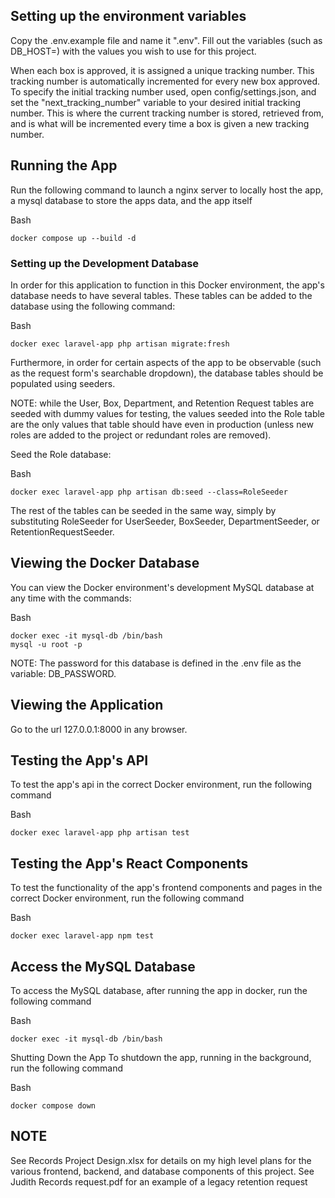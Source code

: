 ## Setting up the environment variables
Copy the .env.example file and name it ".env".
Fill out the variables (such as DB_HOST=) with the values you wish to use for this project.

When each box is approved, it is assigned a unique tracking number. This tracking number is automatically incremented for every new box approved. To specify the initial tracking number used, open config/settings.json, and set the "next_tracking_number" variable to your desired initial tracking number. This is where the current tracking number is stored, retrieved from, and is what will be incremented every time a box is given a new tracking number.

## Running the App
Run the following command to launch a nginx server to locally host the app, a mysql database to store the apps data, and the app itself

Bash
```
docker compose up --build -d
```

### Setting up the Development Database
In order for this application to function in this Docker environment, the app's database needs to have several tables. These tables can be added to the database using the following command:

Bash
```
docker exec laravel-app php artisan migrate:fresh
```

Furthermore, in order for certain aspects of the app to be observable (such as the request form's searchable dropdown), the database tables should be populated using seeders.

NOTE: while the User, Box, Department, and Retention Request tables are seeded with dummy values for testing, the values seeded into the Role table are the only values that table should have even in production (unless new roles are added to the project or redundant roles are removed).

Seed the Role database:

Bash
```
docker exec laravel-app php artisan db:seed --class=RoleSeeder
```

The rest of the tables can be seeded in the same way, simply by substituting RoleSeeder for UserSeeder, BoxSeeder, DepartmentSeeder, or RetentionRequestSeeder.

## Viewing the Docker Database
You can view the Docker environment's development MySQL database at any time with the commands:

Bash
```
docker exec -it mysql-db /bin/bash
mysql -u root -p
```

NOTE: The password for this database is defined in the .env file as the variable: DB_PASSWORD.

## Viewing the Application
Go to the url 127.0.0.1:8000 in any browser.

## Testing the App's API
To test the app's api in the correct Docker environment, run the following command

Bash
```
docker exec laravel-app php artisan test
```

## Testing the App's React Components
To test the functionality of the app's frontend components and pages in the correct Docker environment, run the following command

Bash
```
docker exec laravel-app npm test
```

## Access the MySQL Database
To access the MySQL database, after running the app in docker, run the following command

Bash
```
docker exec -it mysql-db /bin/bash
```

Shutting Down the App
To shutdown the app, running in the background, run the following command

Bash
```
docker compose down
```

## NOTE
See Records Project Design.xlsx for details on my high level plans for the various frontend, backend, and database components of this project. See Judith Records request.pdf for an example of a legacy retention request
